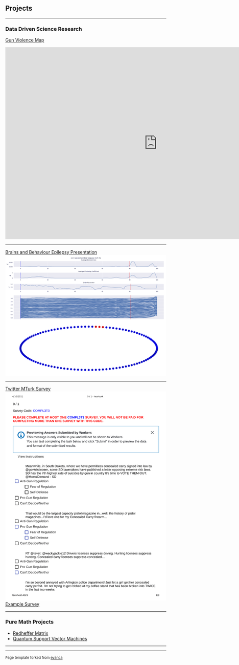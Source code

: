 ## Projects

---

### Data Driven Science Research

[Gun Violence Map](https://github.com/kslote1/gun-violence-map)
 <iframe src="https://gun-map.herokuapp.com" title="Map of Gun violence in the U.S." height="600" width="950" allowfullscreen="" frameborder="0"></iframe> 

---
[Brains and Behaviour Epilepsy Presentation](/pdf/bb_poster.pdf)
<img src="images/anim-opt.gif?raw=true"/>

---
[Twitter MTurk Survey](https://github.com/kslote1/twitter-survey-mturk)
<img src="images/mturk-1.png?raw=true"/>
<a href="https://mturk-irb-test.herokuapp.com/">Example Survey</a>

---

### Pure Math Projects

- [Redheffer Matrix](https://github.com/kslote1/Redheffer_matrix)
- [Quantum Support Vector Machines](https://github.com/kslote1/quantum-svm)

---




---
<p style="font-size:11px">Page template forked from <a href="https://github.com/evanca/quick-portfolio">evanca</a></p>
<!-- Remove above link if you don't want to attibute -->
